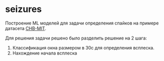 # seizures

Построение ML моделей для задачи определения спайков на примере датасета [CHB-MIT](https://physionet.org/content/chbmit/1.0.0/).

Для решения задачи решено было разделить решение на 2 шага:
1. Классификация окна размером в 30с для определения всплеска.
2. Нахождение начала всплеска
